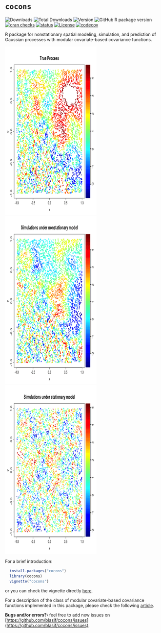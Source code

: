 `cocons`
================================================================================
![Downloads](https://cranlogs.r-pkg.org/badges/last-month/cocons) 
![Total Downloads](https://cranlogs.r-pkg.org/badges/grand-total/cocons)
![Version](https://www.r-pkg.org/badges/version/cocons)
![GitHub R package version](https://img.shields.io/github/r-package/v/blasif/cocons)
[![cran checks](https://badges.cranchecks.info/worst/cocons.svg)](https://cran.r-project.org/web/checks/check_results_cocons.html)
[![status](https://tinyverse.netlify.app/badge/cocons)](https://CRAN.R-project.org/package=cocons)
[![License](https://img.shields.io/cran/l/cocons)](http://www.gnu.org/licenses/gpl-3.0.html)
[![codecov](https://codecov.io/gh/blasif/cocons/graph/badge.svg?token=U54AL8VKNE)](https://codecov.io/gh/blasif/cocons)

R package for nonstationary spatial modeling, simulation, and prediction of Gaussian processes with modular covariate-based covariance functions.

<!-- set width, height, or both -->
<img src="gifs/true_model.gif" alt="True Process" width="300" height="550" /> <img src="gifs/ns_model.gif" alt="Nonstationary Model" width="300" height="550" /> <img src="gifs/classic_model.gif" alt="Stationary Model" width="300" height="550" />

For a brief introduction:
``` R
  install.packages("cocons")
  library(cocons)
  vignette("cocons")
```

or you can check the vignette directly [here](https://github.com/blasif/cocons/blob/main/inst/doc/cocons.pdf).

For a description of the class of modular covariate-based covariance functions implemented in this package, please check the following [article](https://arxiv.org/abs/2410.16716#).

**Bugs and/or errors?:** feel free to add new issues on [https://github.com/blasif/cocons/issues](https://github.com/blasif/cocons/issues).

